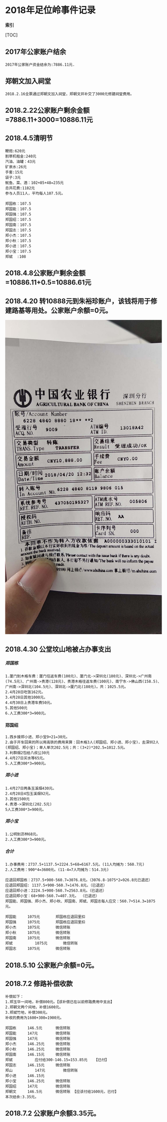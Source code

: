 # 2018年足位岭事件记录

**索引**

[TOC]
## 2017年公家账户结余
	2017年公家账户资金结余为:7886.11元.
## 郑朝文加入祠堂
	2018.2.16全票通过郑朝文加入祠堂，郑朝文并补交了3000元修建祠堂费用。
## 2018.2.22公家账户剩余金额=7886.11+3000=10886.11元
## 2018.4.5清明节
	鞭炮:620元
	割草机租金:240元
	汽油、油罐：43元
	矿泉水:26元
	手套:15元
	袋子:3元
	鱿鱼、菜、酒：102+85+48=235元
	总共花费:1182元
	参与人员11人，平均每人107.5元。

	郑国栋：107.5
	郑国能：107.5
	郑国强：107.5
	郑国绍：107.5
	郑国南：107.5
	郑国志：107.5
	郑小杰：107.5
	郑小秋：107.5
	郑小进：107.5
	郑小宝：107.5
	郑斌  :108
## 2018.4.8公家账户剩余金额=10886.11+0.5=10886.61元
## 2018.4.20 转10888元到朱裕珍账户，该钱将用于修建路基等用处。公家账户余额=0元。
![](pic/141995606949956367.jpg)
## 2018.4.30 公堂坟山地被占办事支出
##### 郑国栋
	1.厦门到木格车费：厦门往返车费(100元)、厦门北->深圳北(180元)、深圳北->广州南(74.5元)、广州南->贵港(128元)、贵港木格往返车费(100元)、南宁东->佛山西(158.5)、广州南->深圳北(104.5元)、深圳北->厦门北(180元)。共：1025.5元。
	2.4月28日吃饭162元。
	3.4月28日其他1000元。
	4.4月30日上贵港车费50元。
	5.其他500元
	6.人工费300*3=900元。
#### 郑国绍
	1.西乡接郑小进、郑小宝9+21=30元。
	2.由于开车回来的所以用高铁的费用来算：回木格3人(郑国绍、郑小进、郑小宝)，去深圳2人(郑国绍、郑小宝)；单人单次202.5元；共：(3+2)*202.5=1012.5元。
	3.利群烟2包给八叔公30元
	4.4月27日买水等65元。
	5.人工费300*3=900元。
##### 郑小进
	1.4月27日两条玉溪烟430元。
	2.4月28日4包玉溪烟92元。
	3.其他1500元
	4.贵港->深圳北(202.5元)
	5人工费300*3=900元。
##### 郑小宝
	1.公明到沥林68元。
	2.人工费300*3=900元。
##### 合计
	1.办事费用：2737.5+1137.5+2224.5+68=6167.5元。(11人均摊为：560.7元)
	2.人工费用：900*4=3600元。(11-4=7人均摊为：514.3元)
	
    应退回郑国栋：2737.5+900-560.7=3076.8元。（3076.8-1075*2=926.8元已退还）
    应退回郑国绍: 1137.5+900-560.7=1476.8元。（已退还）
    应退回郑小进：2224.5+900-560.7=2563.8元。（已退还）
    应退回郑小宝：68+900-560.7=407.3元。	（已退还）
    郑国能、郑国强、郑小杰、郑小秋、郑国南、郑斌、郑国志每人应交：560.7+514.3=1075元。

    郑国能		1075元		郑国栋应退回里扣
	郑国强		1075元		郑国栋应退回里扣
	郑小杰		1075元		微信转账
	郑小秋		1075元		微信转账
	郑国南		1075元		微信转账
	郑斌  		1075元		微信转账
	郑国志		1075元		微信转账

## 2018.5.10 公家账户余额=0元。

## 2018.7.2 修路补偿收款
	补偿如下：
	1.郑玉华一间地，补偿800元。【该补偿已在以前修路费用中支出】
	2.郑朝文两个间地，补偿1600元。
	3.郑斌竹地，补偿300元。
	补收的费用为1600+300=1900元。

	郑国栋		146.5元		微信转账
	郑国能		147元		微信转账
	郑国强		147元		微信转账
	郑小杰		146.25元		微信转账
	郑小秋		146.25元		微信转账
	郑国南		146.15元		微信转账
	郑斌  		应付给300-146.15=153.85元	【已付】	
	郑国志		146.15元		微信转账
	郑山			147元		微信转账
	郑小进		146.15元
	郑小宝		146.25元		微信转账
	郑国绍		147元		微信转账
	郑朝文		146.5元		微信转账 【应该付给1600元，已付】
	本次结余:3.35元。
## 2018.7.2 公家账户余额3.35元。